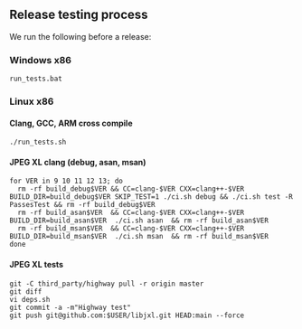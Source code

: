 ## Release testing process

We run the following before a release:

### Windows x86

```
run_tests.bat
```

### Linux x86

#### Clang, GCC, ARM cross compile

```
./run_tests.sh
```

#### JPEG XL clang (debug, asan, msan)

```
for VER in 9 10 11 12 13; do
  rm -rf build_debug$VER && CC=clang-$VER CXX=clang++-$VER BUILD_DIR=build_debug$VER SKIP_TEST=1 ./ci.sh debug && ./ci.sh test -R PassesTest && rm -rf build_debug$VER
  rm -rf build_asan$VER  && CC=clang-$VER CXX=clang++-$VER BUILD_DIR=build_asan$VER  ./ci.sh asan  && rm -rf build_asan$VER
  rm -rf build_msan$VER  && CC=clang-$VER CXX=clang++-$VER BUILD_DIR=build_msan$VER  ./ci.sh msan  && rm -rf build_msan$VER
done
```

#### JPEG XL tests

```
git -C third_party/highway pull -r origin master
git diff
vi deps.sh
git commit -a -m"Highway test"
git push git@github.com:$USER/libjxl.git HEAD:main --force
```
